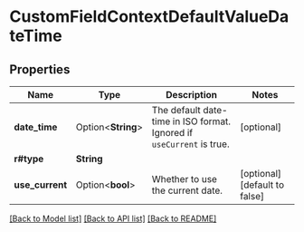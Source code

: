 # CustomFieldContextDefaultValueDateTime

## Properties

Name | Type | Description | Notes
------------ | ------------- | ------------- | -------------
**date_time** | Option<**String**> | The default date-time in ISO format. Ignored if `useCurrent` is true. | [optional]
**r#type** | **String** |  | 
**use_current** | Option<**bool**> | Whether to use the current date. | [optional][default to false]

[[Back to Model list]](../README.md#documentation-for-models) [[Back to API list]](../README.md#documentation-for-api-endpoints) [[Back to README]](../README.md)


